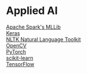# Applied AI

[Apache Spark's MLLib](https://spark.apache.org/docs/3.0.0/ml-guide.html)<br>
[Keras](https://keras.io)<br>
[NLTK Natural Language Toolkit](http://www.nltk.org)<br>
[OpenCV](https://opencv.org)<br>
[PyTorch](https://pytorch.org)<br>
[scikit-learn](https://scikit-learn.org/stable/index.html)<br>
[TensorFlow](https://www.tensorflow.org)<br>
